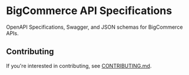 # BigCommerce API Specifications

OpenAPI Specifications, Swagger, and JSON schemas for BigCommerce APIs.

## Contributing

If you're interested in contributing, see [CONTRIBUTING.md](CONTRIBUTING.md).